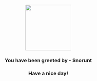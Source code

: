 <p align="center">
            <img src="https://raw.githubusercontent.com/PokeAPI/sprites/master/sprites/pokemon/361.png" width="150" height="150">
          </p>
          <h3 align="center">You have been greeted by - <b>Snorunt</b></h3>
          <h3 align="center">Have a nice day!</h3>
        